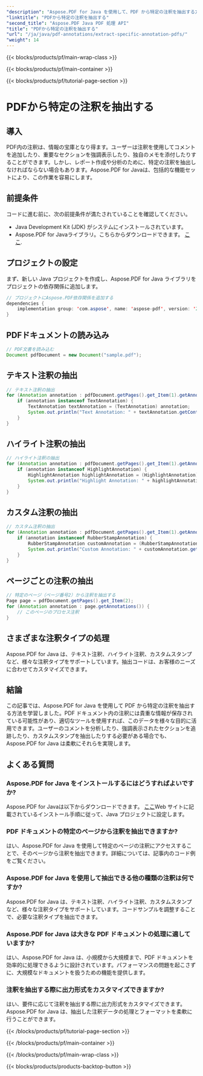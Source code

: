 ```yaml
---
"description": "Aspose.PDF for Java を使用して、PDF から特定の注釈を抽出する方法を学びます。このステップバイステップガイドでは、効率的な PDF 注釈抽出のためのコード例と FAQ を紹介します。"
"linktitle": "PDFから特定の注釈を抽出する"
"second_title": "Aspose.PDF Java PDF 処理 API"
"title": "PDFから特定の注釈を抽出する"
"url": "/ja/java/pdf-annotations/extract-specific-annotation-pdfs/"
"weight": 14
---
```


{{< blocks/products/pf/main-wrap-class >}}

{{< blocks/products/pf/main-container >}}

{{< blocks/products/pf/tutorial-page-section >}}

# PDFから特定の注釈を抽出する


## 導入

PDF内の注釈は、情報の宝庫となり得ます。ユーザーは注釈を使用してコメントを追加したり、重要なセクションを強調表示したり、独自のメモを添付したりすることができます。しかし、レポート作成や分析のために、特定の注釈を抽出しなければならない場合もあります。Aspose.PDF for Javaは、包括的な機能セットにより、この作業を容易にします。

## 前提条件

コードに進む前に、次の前提条件が満たされていることを確認してください。

- Java Development Kit (JDK) がシステムにインストールされています。
- Aspose.PDF for Javaライブラリ。こちらからダウンロードできます。 [ここ](https://releases。aspose.com/pdf/java/).

## プロジェクトの設定

まず、新しい Java プロジェクトを作成し、Aspose.PDF for Java ライブラリをプロジェクトの依存関係に追加します。

```java
// プロジェクトにAspose.PDF依存関係を追加する
dependencies {
    implementation group: 'com.aspose', name: 'aspose-pdf', version: '21.12'
}
```

## PDFドキュメントの読み込み

```java
// PDF文書を読み込む
Document pdfDocument = new Document("sample.pdf");
```

## テキスト注釈の抽出

```java
// テキスト注釈の抽出
for (Annotation annotation : pdfDocument.getPages().get_Item(1).getAnnotations()) {
    if (annotation instanceof TextAnnotation) {
        TextAnnotation textAnnotation = (TextAnnotation) annotation;
        System.out.println("Text Annotation: " + textAnnotation.getContents());
    }
}
```

## ハイライト注釈の抽出

```java
// ハイライト注釈の抽出
for (Annotation annotation : pdfDocument.getPages().get_Item(1).getAnnotations()) {
    if (annotation instanceof HighlightAnnotation) {
        HighlightAnnotation highlightAnnotation = (HighlightAnnotation) annotation;
        System.out.println("Highlight Annotation: " + highlightAnnotation.getContents());
    }
}
```

## カスタム注釈の抽出

```java
// カスタム注釈の抽出
for (Annotation annotation : pdfDocument.getPages().get_Item(1).getAnnotations()) {
    if (annotation instanceof RubberStampAnnotation) {
        RubberStampAnnotation customAnnotation = (RubberStampAnnotation) annotation;
        System.out.println("Custom Annotation: " + customAnnotation.getContents());
    }
}
```

## ページごとの注釈の抽出

```java
// 特定のページ（ページ番号2）から注釈を抽出する
Page page = pdfDocument.getPages().get_Item(2);
for (Annotation annotation : page.getAnnotations()) {
    // このページのプロセス注釈
}
```

## さまざまな注釈タイプの処理

Aspose.PDF for Java は、テキスト注釈、ハイライト注釈、カスタムスタンプなど、様々な注釈タイプをサポートしています。抽出コードは、お客様のニーズに合わせてカスタマイズできます。

## 結論

この記事では、Aspose.PDF for Java を使用して PDF から特定の注釈を抽出する方法を学習しました。PDF ドキュメント内の注釈には貴重な情報が保存されている可能性があり、適切なツールを使用すれば、このデータを様々な目的に活用できます。ユーザーのコメントを分析したり、強調表示されたセクションを追跡したり、カスタムスタンプを抽出したりする必要がある場合でも、Aspose.PDF for Java は柔軟にそれらを実現します。

## よくある質問

### Aspose.PDF for Java をインストールするにはどうすればよいですか?

Aspose.PDF for Javaは以下からダウンロードできます。 [ここ](https://releases.aspose.com/pdf/java/)Web サイトに記載されているインストール手順に従って、Java プロジェクトに設定します。

### PDF ドキュメントの特定のページから注釈を抽出できますか?

はい、Aspose.PDF for Java を使用して特定のページの注釈にアクセスすることで、そのページから注釈を抽出できます。詳細については、記事内のコード例をご覧ください。

### Aspose.PDF for Java を使用して抽出できる他の種類の注釈は何ですか?

Aspose.PDF for Java は、テキスト注釈、ハイライト注釈、カスタムスタンプなど、様々な注釈タイプをサポートしています。コードサンプルを調整することで、必要な注釈タイプを抽出できます。

### Aspose.PDF for Java は大きな PDF ドキュメントの処理に適していますか?

はい、Aspose.PDF for Java は、小規模から大規模まで、PDF ドキュメントを効率的に処理できるように設計されています。パフォーマンスの問題を起こさずに、大規模なドキュメントを扱うための機能を提供します。

### 注釈を抽出する際に出力形式をカスタマイズできますか?

はい、要件に応じて注釈を抽出する際に出力形式をカスタマイズできます。Aspose.PDF for Java は、抽出した注釈データの処理とフォーマットを柔軟に行うことができます。

{{< /blocks/products/pf/tutorial-page-section >}}

{{< /blocks/products/pf/main-container >}}

{{< /blocks/products/pf/main-wrap-class >}}

{{< blocks/products/products-backtop-button >}}